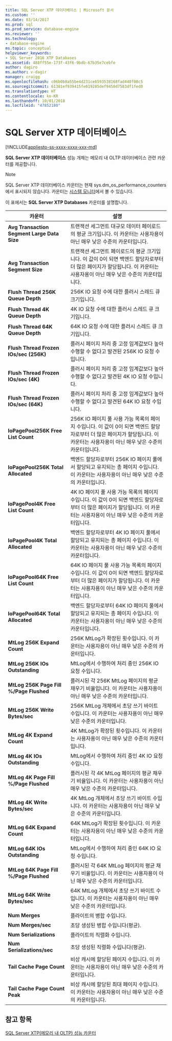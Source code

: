 ```yaml
---
title: SQL Server XTP 데이터베이스 | Microsoft 문서
ms.custom: ''
ms.date: 03/14/2017
ms.prod: sql
ms.prod_service: database-engine
ms.reviewer: ''
ms.technology:
- database-engine
ms.topic: conceptual
helpviewer_keywords:
- SQL Server 2016 XTP Databases
ms.assetid: 488ff55e-173f-43f6-9bdb-67b35e7cebfe
author: dagiro
ms.author: v-dagir
manager: craigg
ms.openlocfilehash: c06b0b8a55be4d231ce6593538168fad440f08c5
ms.sourcegitcommit: 61381ef939415fe019285def9450d7583df1fed0
ms.translationtype: HT
ms.contentlocale: ko-KR
ms.lasthandoff: 10/01/2018
ms.locfileid: "47852180"
---
```

# <a name="sql-server-xtp-databases"></a>SQL Server XTP 데이터베이스
[!INCLUDE[appliesto-ss-xxxx-xxxx-xxx-md](../../includes/appliesto-ss-xxxx-xxxx-xxx-md.md)]

**SQL Server XTP 데이터베이스** 성능 개체는 메모리 내 OLTP 데이터베이스 관련 카운터를 제공합니다.

> [!NOTE]
>  SQL Server XTP 데이터베이스 카운터는 현재 sys.dm_os_performance_counters에서 표시되지 않습니다.  카운터는 [시스템 모니터](../../relational-databases/performance/start-system-monitor-windows.md)에서 볼 수 있습니다.

이 표에서는 **SQL Server XTP Databases** 카운터를 설명합니다.

|카운터|설명| 
|-------------|-----------------|  
|**Avg Transaction Segment Large Data Size**|트랜잭션 세그먼트 대규모 데이터 페이로드의 평균 크기입니다. 이 카운터는 사용자용이 아닌 매우 낮은 수준의 카운터입니다.|
|**Avg Transaction Segment Size**|트랜잭션 세그먼트 페이로드의 평균 크기입니다. 이 값이 0이 되면 백엔드 할당자로부터 더 많은 페이지가 할당됩니다. 이 카운터는 사용자용이 아닌 매우 낮은 수준의 카운터입니다.|
|**Flush Thread 256K Queue Depth**|256K IO 요청 수에 대한 플러시 스레드 큐 크기입니다.|
|**Flush Thread 4K Queue Depth**|4K IO 요청 수에 대한 플러시 스레드 큐 크기입니다.|
|**Flush Thread 64K Queue Depth**|64K IO 요청 수에 대한 플러시 스레드 큐 크기입니다.|
|**Flush Thread Frozen IOs/sec (256K)**|플러시 페이지 처리 중 고정 임계값보다 높아 수행할 수 없다고 발견된 256K IO 요청 수입니다.|
|**Flush Thread Frozen IOs/sec (4K)**|플러시 페이지 처리 중 고정 임계값보다 높아 수행할 수 없다고 발견된 4K IO 요청 수입니다.|
|**Flush Thread Frozen IOs/sec (64K)**|플러시 페이지 처리 중 고정 임계값보다 높아 수행할 수 없다고 발견된 64K IO 요청 수입니다.|
|**IoPagePool256K Free List Count**|256K IO 페이지 풀 사용 가능 목록의 페이지 수입니다. 이 값이 0이 되면 백엔드 할당자로부터 더 많은 페이지가 할당됩니다. 이 카운터는 사용자용이 아닌 매우 낮은 수준의 카운터입니다.|
|**IoPagePool256K Total Allocated**|백엔드 할당자로부터 256K IO 페이지 풀에서 할당되고 유지되는 총 페이지 수입니다. 이 카운터는 사용자용이 아닌 매우 낮은 수준의 카운터입니다.|
|**IoPagePool4K Free List Count**|4K IO 페이지 풀 사용 가능 목록의 페이지 수입니다. 이 값이 0이 되면 백엔드 할당자로부터 더 많은 페이지가 할당됩니다. 이 카운터는 사용자용이 아닌 매우 낮은 수준의 카운터입니다.|
|**IoPagePool4K Total Allocated**|백엔드 할당자로부터 4K IO 페이지 풀에서 할당되고 유지되는 총 페이지 수입니다. 이 카운터는 사용자용이 아닌 매우 낮은 수준의 카운터입니다.|
|**IoPagePool64K Free List Count**|64K IO 페이지 풀 사용 가능 목록의 페이지 수입니다. 이 값이 0이 되면 백엔드 할당자로부터 더 많은 페이지가 할당됩니다. 이 카운터는 사용자용이 아닌 매우 낮은 수준의 카운터입니다.|
|**IoPagePool64K Total Allocated**|백엔드 할당자로부터 64K IO 페이지 풀에서 할당되고 유지되는 총 페이지 수입니다. 이 카운터는 사용자용이 아닌 매우 낮은 수준의 카운터입니다.|
|**MtLog 256K Expand Count**|256K MtLog가 확장된 횟수입니다. 이 카운터는 사용자용이 아닌 매우 낮은 수준의 카운터입니다.|
|**MtLog 256K IOs Outstanding**|MtLog에서 수행하여 처리 중인 256K IO 요청 수입니다.|
|**MtLog 256K Page Fill %/Page Flushed**|플러시된 각 256K MtLog 페이지의 평균 채우기 비율입니다. 이 카운터는 사용자용이 아닌 매우 낮은 수준의 카운터입니다.|
|**MtLog 256K Write Bytes/sec**|256K MtLog 개체에서 초당 쓰기 바이트 수입니다. 이 카운터는 사용자용이 아닌 매우 낮은 수준의 카운터입니다.|
|**MtLog 4K Expand Count**|4K MtLog가 확장된 횟수입니다. 이 카운터는 사용자용이 아닌 매우 낮은 수준의 카운터입니다.|
|**MtLog 4K IOs Outstanding**|MtLog에서 수행하여 처리 중인 4K IO 요청 수입니다.|
|**MtLog 4K Page Fill %/Page Flushed**|플러시된 각 4K MtLog 페이지의 평균 채우기 비율입니다. 이 카운터는 사용자용이 아닌 매우 낮은 수준의 카운터입니다.|
|**MtLog 4K Write Bytes/sec**|4K MtLog 개체에서 초당 쓰기 바이트 수입니다. 이 카운터는 사용자용이 아닌 매우 낮은 수준의 카운터입니다.|
|**MtLog 64K Expand Count**|64K MtLog가 확장된 횟수입니다. 이 카운터는 사용자용이 아닌 매우 낮은 수준의 카운터입니다.|
|**MtLog 64K IOs Outstanding**|MtLog에서 수행하여 처리 중인 64K IO 요청 수입니다.|
|**MtLog 64K Page Fill %/Page Flushed**|플러시된 각 64K MtLog 페이지의 평균 채우기 비율입니다. 이 카운터는 사용자용이 아닌 매우 낮은 수준의 카운터입니다.|
|**MtLog 64K Write Bytes/sec**|64K MtLog 개체에서 초당 쓰기 바이트 수입니다. 이 카운터는 사용자용이 아닌 매우 낮은 수준의 카운터입니다.|
|**Num Merges**|플라이트의 병합 수입니다.|
|**Num Merges/sec**|초당 생성된 병합 수입니다(평균).|
|**Num Serializations**|플라이트의 직렬화 수입니다.|
|**Num Serializations/sec**|초당 생성된 직렬화 수입니다(평균).|
|**Tail Cache Page Count**|비상 캐시에 할당된 페이지 수입니다. 이 카운터는 사용자용이 아닌 매우 낮은 수준의 카운터입니다.|
|**Tail Cache Page Count Peak**|비상 캐시에 할당된 최대 페이지 수입니다. 이 카운터는 사용자용이 아닌 매우 낮은 수준의 카운터입니다.|


## <a name="see-also"></a>참고 항목  
[SQL Server XTP&#40;메모리 내 OLTP&#41; 성능 카운터](../../relational-databases/performance-monitor/sql-server-xtp-in-memory-oltp-performance-counters.md)
